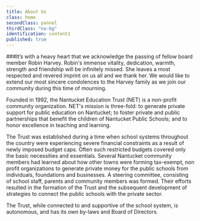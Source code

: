 ```yaml
---
title: About Us
class: home
secondClass: pannel
thirdClass: "no-bg"
identification: content1
published: true
---
```

###It’s with a heavy heart that we acknowledge the passing of fellow board member Robin Harvey. Robin's immense vitality, dedication, warmth, strength and friendship will be infinitely missed. She leaves a most respected and revered imprint on us all and we thank her. We would like to extend our most sincere condolences to the Harvey family as we join our community during this time of mourning.




Founded in 1992, the Nantucket Education Trust (NET) is a non-profit community organization.  NET's mission is three-fold: to generate private support for public education on Nantucket; to foster private and public partnerships that benefit the children of Nantucket Public Schools; and to honor excellence in teaching and learning.

The Trust was established during a time when school systems throughout the country were experiencing severe financial constraints as a result of newly imposed budget caps.  Often such restricted budgets covered only the basic necessities and essentials.  Several Nantucket community members had learned about how other towns were forming tax-exempt, non profit organizations to generate private money for the public schools from individuals, foundations and businesses.  A steering committee, consisting of school staff, parents and community members was formed.  Their efforts resulted in the formation of the Trust and the subsequent development of strategies to connect the public schools with the private sector.

The Trust, while connected to and supportive of the school system, is autonomous, and has its own by-laws and Board of Directors.<br/><br/>
